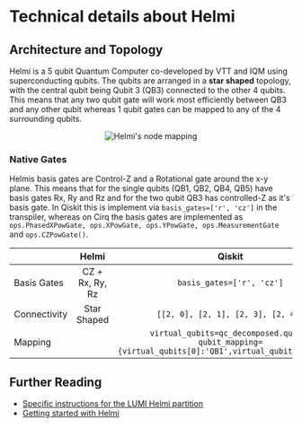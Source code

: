 # Technical details about Helmi

## Architecture and Topology

Helmi is a 5 qubit Quantum Computer co-developed by VTT and IQM using superconducting qubits. The qubits are arranged in a **star shaped** topology, with the central qubit being Qubit 3 (QB3) connected to the other 4 qubits. This means that any two qubit gate will work most efficiently between QB3 and any other qubit whereas 1 qubit gates can be mapped to any of the 4 surrounding qubits. 

<p align="center">
    <img src="../../../img/helmi_mapping.png" alt="Helmi's node mapping">
</p>


### Native Gates

Helmis basis gates are Control-Z and a Rotational gate around the x-y plane. This means that for the single qubits (QB1, QB2, QB4, QB5) have basis gates Rx, Ry and Rz and for the two qubit QB3 has controlled-Z as it's basis gate. In Qiskit this is implement via `basis_gates=['r', 'cz']` in the transpiler, whereas on Cirq the basis gates are implemented as `ops.PhasedXPowGate, ops.XPowGate, ops.YPowGate, ops.MeasurementGate` and `ops.CZPowGate()`. 


|              |      Helmi      |                                                   Qiskit                                                   |                                 Cirq                                 |
|--------------|:---------------:|:----------------------------------------------------------------------------------------------------------:|:--------------------------------------------------------------------:|
| Basis Gates  | CZ + Rx, Ry, Rz |                                          `basis_gates=['r', 'cz']`                                         |   `ops.PhasedXPowGate, ops.XPowGate, ops.YPowGate, ops.CZPowGate()`  |
| Connectivity | Star Shaped     |                                     `[[2, 0], [2, 1], [2, 3], [2, 4]]`                                     |                  `({1, 3}, {2, 3}, {4, 3}, {5, 3})`                  |
| Mapping      |                 | `virtual_qubits=qc_decomposed.qubits`<br>`qubit_mapping={virtual_qubits[0]:'QB1',virtual_qubits[1]:'QB3'}` | Dictionary `qubit_mapping={'NamedQubit1':'QB1','NamedQubit2':'QB3'}` |



## Further Reading

* [Specific instructions for the LUMI Helmi partition](../helmi_accounts/)
* [Getting started with Helmi](../helmi_quick/)



